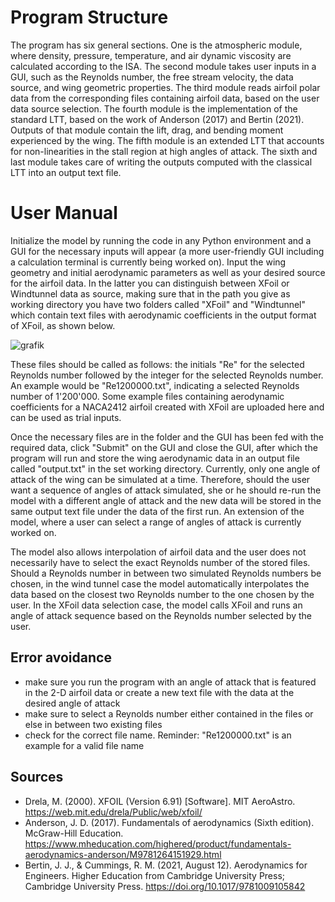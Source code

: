 # Program Structure

The program has six general sections. One is the atmospheric module, where density, pressure, temperature, and air dynamic viscosity are calculated according to the ISA. The second module takes user inputs in a GUI, such as the Reynolds number, the free stream velocity, the data source, and wing geometric properties. The third module reads airfoil polar data from the corresponding files containing airfoil data, based on the user data source selection. The fourth module is the implementation of the standard LTT, based on the work of Anderson (2017) and Bertin (2021). Outputs of that module contain the lift, drag, and bending moment experienced by the wing. The fifth module is an extended LTT that accounts for non-linearities in the stall region at high angles of attack. The sixth and last module takes care of writing the outputs computed with the classical LTT into an output text file. 

# User Manual

Initialize the model by running the code in any Python environment and a GUI for the necessary inputs will appear (a more user-friendly GUI including a calculation terminal is currently being worked on). Input the wing geometry and initial aerodynamic parameters as well as your desired source for the airfoil data. In the latter you can distinguish between XFoil or Windtunnel data as source, making sure that in the path you give as working directory you have two folders called "XFoil" and "Windtunnel" which contain text files with aerodynamic coefficients in the output format of XFoil, as shown below. 

![grafik](https://github.com/LOMACA/LTT_High_AR/assets/150819500/9c392d1a-979b-4aac-a007-bf10a66404b5)




























These files should be called as follows: the initials "Re" for the selected Reynolds number followed by the integer for the selected Reynolds number. An example would be "Re1200000.txt", indicating a selected Reynolds number of 1'200'000. Some example files containing aerodynamic coefficients for a NACA2412 airfoil created with XFoil are uploaded here and can be used as trial inputs. 

Once the necessary files are in the folder and the GUI has been fed with the required data, click "Submit" on the GUI and close the GUI, after which the program will run and store the wing aerodynamic data in an output file called "output.txt" in the set working directory. Currently, only one angle of attack of the wing can be simulated at a time. Therefore, should the user want a sequence of angles of attack simulated, she or he should re-run the model with a different angle of attack and the new data will be stored in the same output text file under the data of the first run. An extension of the model, where a user can select a range of angles of attack is currently worked on. 

The model also allows interpolation of airfoil data and the user does not necessarily have to select the exact Reynolds number of the stored files. Should a Reynolds number in between two simulated Reynolds numbers be chosen, in the wind tunnel case the model automatically interpolates the data based on the closest two Reynolds number to the one chosen by the user. In the XFoil data selection case, the model calls XFoil and runs an angle of attack sequence based on the Reynolds number selected by the user. 

## Error avoidance

* make sure you run the program with an angle of attack that is featured in the 2-D airfoil data or create a new text file with the data at the desired angle of attack
* make sure to select a Reynolds number either contained in the files or else in between two existing files
* check for the correct file name. Reminder: "Re1200000.txt" is an example for a valid file name

## Sources

- Drela, M. (2000). XFOIL (Version 6.91) [Software]. MIT AeroAstro. https://web.mit.edu/drela/Public/web/xfoil/
- Anderson, J. D. (2017). Fundamentals of aerodynamics (Sixth edition). McGraw-Hill Education. https://www.mheducation.com/highered/product/fundamentals-aerodynamics-anderson/M9781264151929.html
- Bertin, J. J., & Cummings, R. M. (2021, August 12). Aerodynamics for Engineers. Higher Education from Cambridge University Press; Cambridge University Press. https://doi.org/10.1017/9781009105842




